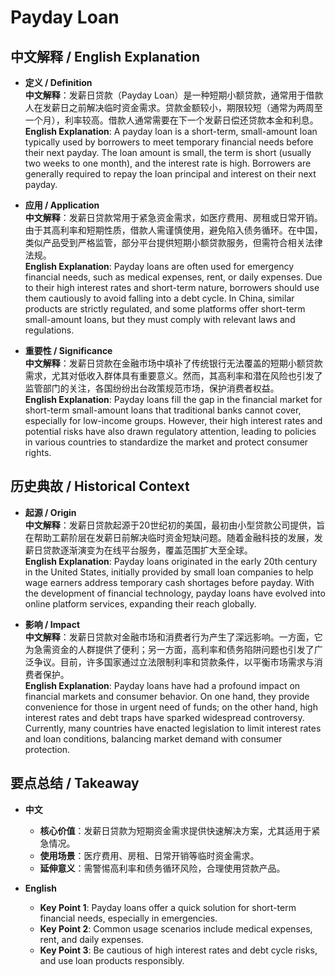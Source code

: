 # Payday Loan

## 中文解释 / English Explanation

* **定义 / Definition**  
  **中文解释**：发薪日贷款（Payday Loan）是一种短期小额贷款，通常用于借款人在发薪日之前解决临时资金需求。贷款金额较小，期限较短（通常为两周至一个月），利率较高。借款人通常需要在下一个发薪日偿还贷款本金和利息。  
  **English Explanation**: A payday loan is a short-term, small-amount loan typically used by borrowers to meet temporary financial needs before their next payday. The loan amount is small, the term is short (usually two weeks to one month), and the interest rate is high. Borrowers are generally required to repay the loan principal and interest on their next payday.

* **应用 / Application**  
  **中文解释**：发薪日贷款常用于紧急资金需求，如医疗费用、房租或日常开销。由于其高利率和短期性质，借款人需谨慎使用，避免陷入债务循环。在中国，类似产品受到严格监管，部分平台提供短期小额贷款服务，但需符合相关法律法规。  
  **English Explanation**: Payday loans are often used for emergency financial needs, such as medical expenses, rent, or daily expenses. Due to their high interest rates and short-term nature, borrowers should use them cautiously to avoid falling into a debt cycle. In China, similar products are strictly regulated, and some platforms offer short-term small-amount loans, but they must comply with relevant laws and regulations.

* **重要性 / Significance**  
  **中文解释**：发薪日贷款在金融市场中填补了传统银行无法覆盖的短期小额贷款需求，尤其对低收入群体具有重要意义。然而，其高利率和潜在风险也引发了监管部门的关注，各国纷纷出台政策规范市场，保护消费者权益。  
  **English Explanation**: Payday loans fill the gap in the financial market for short-term small-amount loans that traditional banks cannot cover, especially for low-income groups. However, their high interest rates and potential risks have also drawn regulatory attention, leading to policies in various countries to standardize the market and protect consumer rights.

## 历史典故 / Historical Context

* **起源 / Origin**  
  **中文解释**：发薪日贷款起源于20世纪初的美国，最初由小型贷款公司提供，旨在帮助工薪阶层在发薪日前解决临时资金短缺问题。随着金融科技的发展，发薪日贷款逐渐演变为在线平台服务，覆盖范围扩大至全球。  
  **English Explanation**: Payday loans originated in the early 20th century in the United States, initially provided by small loan companies to help wage earners address temporary cash shortages before payday. With the development of financial technology, payday loans have evolved into online platform services, expanding their reach globally.

* **影响 / Impact**  
  **中文解释**：发薪日贷款对金融市场和消费者行为产生了深远影响。一方面，它为急需资金的人群提供了便利；另一方面，高利率和债务陷阱问题也引发了广泛争议。目前，许多国家通过立法限制利率和贷款条件，以平衡市场需求与消费者保护。  
  **English Explanation**: Payday loans have had a profound impact on financial markets and consumer behavior. On one hand, they provide convenience for those in urgent need of funds; on the other hand, high interest rates and debt traps have sparked widespread controversy. Currently, many countries have enacted legislation to limit interest rates and loan conditions, balancing market demand with consumer protection.

## 要点总结 / Takeaway

* **中文**  
  - **核心价值**：发薪日贷款为短期资金需求提供快速解决方案，尤其适用于紧急情况。  
  - **使用场景**：医疗费用、房租、日常开销等临时资金需求。  
  - **延伸意义**：需警惕高利率和债务循环风险，合理使用贷款产品。

* **English**  
  - **Key Point 1**: Payday loans offer a quick solution for short-term financial needs, especially in emergencies.  
  - **Key Point 2**: Common usage scenarios include medical expenses, rent, and daily expenses.  
  - **Key Point 3**: Be cautious of high interest rates and debt cycle risks, and use loan products responsibly.